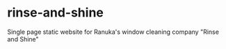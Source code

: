 # rinse-and-shine
Single page static website for Ranuka's window cleaning company "Rinse and Shine"
